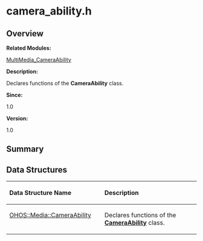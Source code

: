 # camera\_ability.h<a name="EN-US_TOPIC_0000001054799563"></a>

## **Overview**<a name="section1655196914093524"></a>

**Related Modules:**

[MultiMedia\_CameraAbility](multimedia_cameraability.md)

**Description:**

Declares functions of the  **CameraAbility**  class. 

**Since:**

1.0

**Version:**

1.0

## **Summary**<a name="section1482729712093524"></a>

## Data Structures<a name="nested-classes"></a>

<a name="table1515180602093524"></a>
<table><thead align="left"><tr id="row1407935690093524"><th class="cellrowborder" valign="top" width="50%" id="mcps1.1.3.1.1"><p id="p1599095877093524"><a name="p1599095877093524"></a><a name="p1599095877093524"></a>Data Structure Name</p>
</th>
<th class="cellrowborder" valign="top" width="50%" id="mcps1.1.3.1.2"><p id="p899718787093524"><a name="p899718787093524"></a><a name="p899718787093524"></a>Description</p>
</th>
</tr>
</thead>
<tbody><tr id="row1331069757093524"><td class="cellrowborder" valign="top" width="50%" headers="mcps1.1.3.1.1 "><p id="p1779998332093524"><a name="p1779998332093524"></a><a name="p1779998332093524"></a><a href="ohos-media-cameraability.md">OHOS::Media::CameraAbility</a></p>
</td>
<td class="cellrowborder" valign="top" width="50%" headers="mcps1.1.3.1.2 "><p id="p273109115093524"><a name="p273109115093524"></a><a name="p273109115093524"></a>Declares functions of the <strong id="b1252676810093524"><a name="b1252676810093524"></a><a name="b1252676810093524"></a><a href="ohos-media-cameraability.md">CameraAbility</a></strong> class. </p>
</td>
</tr>
</tbody>
</table>

